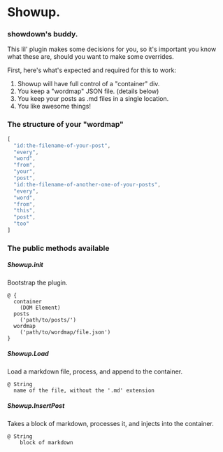 # Showup.

### showdown's buddy.

This lil' plugin makes some decisions for you, so it's important you know
what these are, should you want to make some overrides.

First, here's what's expected and required for this to work:

1. Showup will have full control of a "container" div.
2. You keep a "wordmap" JSON file. (details below)
3. You keep your posts as .md files in a single location.
4. You like awesome things!

### The structure of your "wordmap"

```js
[
  "id:the-filename-of-your-post",
  "every",
  "word",
  "from",
  "your",
  "post",
  "id:the-filename-of-another-one-of-your-posts",
  "every",
  "word",
  "from",
  "this",
  "post",
  "too"
]
```


### The public methods available

##### Showup.init
Bootstrap the plugin.

```
@ {
  container
    (DOM Element)
  posts
    ('path/to/posts/')
  wordmap
    ('path/to/wordmap/file.json')
}
```

##### Showup.Load
Load a markdown file, process, and append to the container.

```
@ String
  name of the file, without the '.md' extension
```

##### Showup.InsertPost
Takes a block of markdown, processes it, and injects into the container.

```
@ String
    block of markdown
```
